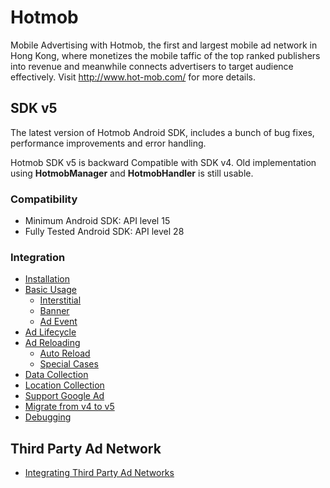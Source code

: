 # Hotmob
Mobile Advertising with Hotmob, the first and largest mobile ad network in Hong Kong, where monetizes the mobile taffic of the top ranked publishers into revenue and meanwhile connects advertisers to target audience effectively.
Visit http://www.hot-mob.com/ for more details.

## SDK v5
The latest version of Hotmob Android SDK, includes a bunch of bug fixes, performance improvements and error handling.

Hotmob SDK v5 is backward Compatible with SDK v4. Old implementation using **HotmobManager** and **HotmobHandler** is still usable.

### Compatibility
* Minimum Android SDK: API level 15
* Fully Tested Android SDK: API level 28

### Integration
* [Installation](https://github.com/hotmobmobile/hotmob-android-sdk/wiki/Installation-v5)
* [Basic Usage](https://github.com/hotmobmobile/hotmob-android-sdk/wiki/Basic-Usage-v5)
  * [Interstitial](https://github.com/hotmobmobile/hotmob-android-sdk/wiki/Basic-Usage-v5#interstitial)
  * [Banner](https://github.com/hotmobmobile/hotmob-android-sdk/wiki/Basic-Usage-v5#banner)
  * [Ad Event](https://github.com/hotmobmobile/hotmob-android-sdk/wiki/Basic-Usage-v5#ad-event-listener)
* [Ad Lifecycle](https://github.com/hotmobmobile/hotmob-android-sdk/wiki/Ad-Lifecycle-v5)
* [Ad Reloading](https://github.com/hotmobmobile/hotmob-android-sdk/wiki/Ad-Reloading-v5)
  * [Auto Reload](https://github.com/hotmobmobile/hotmob-android-sdk/wiki/Ad-Reloading-v5#auto-reload)
  * [Special Cases](https://github.com/hotmobmobile/hotmob-android-sdk/wiki/Special-Cases-Handling-v5)
* [Data Collection](https://github.com/hotmobmobile/hotmob-android-sdk/wiki/Data-Collection-v5)
* [Location Collection](https://github.com/hotmobmobile/hotmob-android-sdk/wiki/Location-Collection-v5)
* [Support Google Ad](https://github.com/hotmobmobile/hotmob-android-sdk/wiki/Support-Google-Ad)
* [Migrate from v4 to v5](https://github.com/hotmobmobile/hotmob-android-sdk/wiki/Migrate-from-v4-to-v5)
* [Debugging](https://github.com/hotmobmobile/hotmob-android-sdk/wiki/Debugging-v5)

## Third Party Ad Network
* [Integrating Third Party Ad Networks](https://github.com/hotmobmobile/hotmob-android-sdk/wiki/Integrating-Third-Party-Ad-Network-for-Android)
